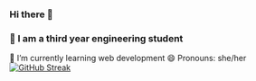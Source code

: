 ### Hi there 👋
### 🔭 I am a third year engineering student
🌱 I’m currently learning web development
😄 Pronouns: she/her
[![GitHub Streak](https://github-readme-streak-stats.herokuapp.com?user=MunazaArshad&theme=dark&date_format=M%20j%5B%2C%20Y%5D)](https://git.io/streak-stats)




<!--
**MunazaArshad/MunazaArshad** is a ✨ _special_ ✨ repository because its `README.md` (this file) appears on your GitHub profile.

Here are some ideas to get you started:

- 🔭 I’m currently working on ...
- 🌱 I’m currently learning ...
- 👯 I’m looking to collaborate on ...
- 🤔 I’m looking for help with ...
- 💬 Ask me about ...
- 📫 How to reach me: ...
- 😄 Pronouns: ...
- ⚡ Fun fact: ...
-->
